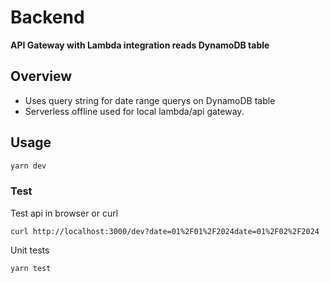 # Backend

**API Gateway with Lambda integration reads DynamoDB table**

## Overview

- Uses query string for date range querys on DynamoDB table
- Serverless offline used for local lambda/api gateway.

## Usage

```bash
yarn dev
```

### Test

Test api in browser or curl

```
curl http://localhost:3000/dev?date=01%2F01%2F2024date=01%2F02%2F2024
```

Unit tests

```bash
yarn test
```

